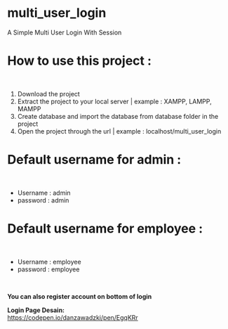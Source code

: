 # multi_user_login
A Simple Multi User Login With Session


<h1>How to use this project : </h1><br>

<ol type="1">
	<li>Download the project</li>
	<li>Extract the project to your local server | example : XAMPP, LAMPP, MAMPP</li>
	<li>Create database and import the database from database folder in the project</li>
	<li>Open the project through the url | example : localhost/multi_user_login</li>
</ol>

<h1>Default username for admin : </h1><br>
<ul>
	<li>Username : admin</li>
	<li>password : admin</li>
</ul>


<h1>Default username for employee : </h1><br>
<ul>
	<li>Username : employee</li>
	<li>password : employee</li>
</ul><br>



<strong>You can also register account on bottom of login</strong><br>

<strong>Login Page Desain: </strong><br>
<a href="https://codepen.io/danzawadzki/pen/EgqKRr">https://codepen.io/danzawadzki/pen/EgqKRr</a>

